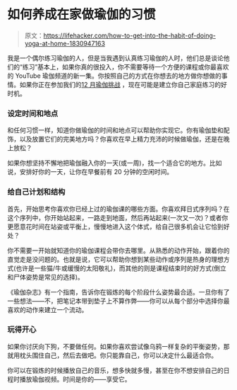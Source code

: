 # 如何养成在家做瑜伽的习惯

> 原文：<https://lifehacker.com/how-to-get-into-the-habit-of-doing-yoga-at-home-1830947163>

我是一个偶尔练习瑜伽的人，但是当我遇到认真练习瑜伽的人时，他们总是谈论他们的“练习”基本上，如果你真的很投入，你不需要等待一个方便的课程或你最喜欢的 YouTube 瑜伽频道的新一集。你按照自己的方式在你想去的地方做你想做的事情。如果你正在参加我们的[12 月瑜伽挑战](https://lifehacker.com/decembers-fitness-challenge-is-yoga-1830827794) ，现在可能是建立你自己家庭练习的好时机。



### **设定时间和地点**

和任何习惯一样，知道你做瑜伽的时间和地点可以帮助你实现它。你有瑜伽垫和配饰，以及放置它们的完美地方吗？你喜欢在早上精力充沛的时候做瑜伽，还是在晚上放松？

如果你想坚持不懈地把瑜伽融入你的一天(或一周)，找一个适合它的地方。比如说，安排好你的一天，让你在早餐前有 20 分钟的空闲时间。

### 给自己计划和结构

首先，开始思考你喜欢你已经上过的瑜伽课的哪些方面。你喜欢拜日式序列吗？在这个序列中，你开始站起来，一路走到地面，然后再站起来(一次又一次)？或者你更愿意花时间在站姿或平衡上，慢慢地进入这个体式，给自己很多机会让它恰到好处？

你不需要一开始就知道你的瑜伽课程会带你去哪里。从熟悉的动作开始，跟着你的直觉走是没问题的。也就是说，它可以帮助你想到某些动作或序列是热身的理想方式(也许是一些猫/牛或缓慢的太阳敬礼)，而其他的则是课程结束时的好方式(倒立和尸体姿势是常见的选择)。

《瑜伽杂志》有一个指南，告诉你在锻炼的每个阶段什么姿势最合适。一旦你有了一些想法——不，把笔记本带到垫子上不算作弊——你可以从每个部分中选择你最喜欢的动作来建立一个流动。

### 玩得开心

如果你讨厌向下狗，不要做任何。如果你喜欢尝试像乌鸦一样复杂的平衡姿势，那就用枕头围住自己，然后去做吧。你只能靠自己，你可以决定什么最适合你。

你可以在锻炼的时候播放自己的音乐，想多快就多慢，甚至在你不想安排自己的日程时播放瑜伽视频。时间是你的——享受它。